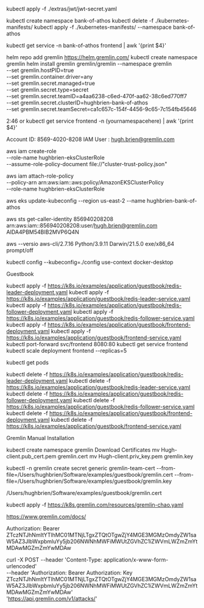 


kubectl apply -f ./extras/jwt/jwt-secret.yaml

kubectl create namespace bank-of-athos
kubectl delete -f ./kubernetes-manifests/ 
kubectl apply -f ./kubernetes-manifests/  --namespace bank-of-athos


kubectl get service  -n bank-of-athos frontend | awk '{print $4}'


helm repo add gremlin https://helm.gremlin.com/
kubectl create namespace gremlin
helm install gremlin gremlin/gremlin --namespace gremlin \
    --set gremlin.hostPID=true \
    --set gremlin.container.driver=any \
    --set gremlin.secret.managed=true \
    --set gremlin.secret.type=secret \
    --set gremlin.secret.teamID=a4aa6238-c6ed-470f-aa62-38c6ed770ff7   \
    --set gremlin.secret.clusterID=hughbrien-bank-of-athos \
    --set gremlin.secret.teamSecret=ca1c657c-154f-4456-9c65-7c154fb45646








2:46
or kubectl get service frontend -n (yournamespacehere) | awk '{print $4}'



Account ID: 8569-4020-8208
IAM User : hugh.brien@gremlin.com

aws iam create-role \
  --role-name hughbrien-eksClusterRole \
  --assume-role-policy-document file://"cluster-trust-policy.json"

  aws iam attach-role-policy \
  --policy-arn arn:aws:iam::aws:policy/AmazonEKSClusterPolicy \
  --role-name hughbrien-eksClusterRole



aws eks update-kubeconfig --region us-east-2 --name hughbrien-bank-of-athos


aws sts get-caller-identity
856940208208    arn:aws:iam::856940208208:user/hugh.brien@gremlin.com   AIDA4PBM54BIB2MVP6Q4N


aws --versio
aws-cli/2.7.16 Python/3.9.11 Darwin/21.5.0 exe/x86_64 prompt/off



kubectl config --kubeconfig=./config use-context docker-desktop




Guestbook 

kubectl apply -f https://k8s.io/examples/application/guestbook/redis-leader-deployment.yaml
kubectl apply -f https://k8s.io/examples/application/guestbook/redis-leader-service.yaml
kubectl apply -f https://k8s.io/examples/application/guestbook/redis-follower-deployment.yaml
kubectl apply -f https://k8s.io/examples/application/guestbook/redis-follower-service.yaml
kubectl apply -f https://k8s.io/examples/application/guestbook/frontend-deployment.yaml
kubectl apply -f https://k8s.io/examples/application/guestbook/frontend-service.yaml
kubectl port-forward svc/frontend 8080:80
kubectl get service frontend
kubectl scale deployment frontend --replicas=5

kubectl get pods







kubectl delete -f https://k8s.io/examples/application/guestbook/redis-leader-deployment.yaml
kubectl delete -f https://k8s.io/examples/application/guestbook/redis-leader-service.yaml
kubectl delete -f https://k8s.io/examples/application/guestbook/redis-follower-deployment.yaml
kubectl delete -f https://k8s.io/examples/application/guestbook/redis-follower-service.yaml
kubectl delete -f https://k8s.io/examples/application/guestbook/frontend-deployment.yaml
kubectl delete -f https://k8s.io/examples/application/guestbook/frontend-service.yaml



Gremlin Manual Installation 

kubectl create namespace gremlin
Download Certificates 
mv Hugh-client.pub_cert.pem  gremlin.cert
mv Hugh-client.priv_key.pem  gremlin.key 

kubectl -n gremlin create secret generic gremlin-team-cert --from-file=/Users/hughbrien/Software/examples/guestbook/gremlin.cert --from-file=/Users/hughbrien/Software/examples/guestbook/gremlin.key


/Users/hughbrien/Software/examples/guestbook/gremlin.cert 


kubectl apply -f https://k8s.gremlin.com/resources/gremlin-chao.yaml





https://www.gremlin.com/docs/


Authorization: 
Bearer ZTczNTJhNmItYTlhMC01MTNjLTgxZTQtOTgwZjY4MGE3MGMzOmdyZW1saW5AZ3JlbWxpbmluYy5jb206NWNhMWFiMWUtZGVhZC1iZWVmLWZmZmYtMDAwMGZmZmYwMDAw


curl -X POST --header 'Content-Type: application/x-www-form-urlencoded' \
 --header 'Authorization: Bearer Authorization: Key ZTczNTJhNmItYTlhMC01MTNjLTgxZTQtOTgwZjY4MGE3MGMzOmdyZW1saW5AZ3JlbWxpbmluYy5jb206NWNhMWFiMWUtZGVhZC1iZWVmLWZmZmYtMDAwMGZmZmYwMDAw' \
    'https://api.gremlin.com/v1/attacks/'














